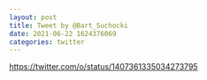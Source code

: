 ```yaml
--- 
layout: post 
title: Tweet by @Bart_Suchocki 
date: 2021-06-22 1624376069 
categories: twitter 
--- 
```

https://twitter.com/o/status/1407361335034273795